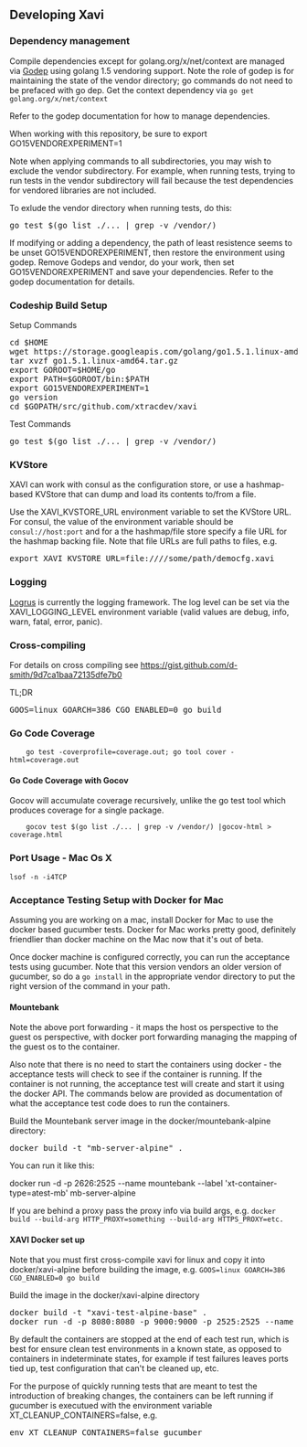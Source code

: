## Developing Xavi

### Dependency management

Compile dependencies except for golang.org/x/net/context are managed via [Godep](https://github.com/tools/godep) using golang 1.5 vendoring support. Note the
role of godep is for maintaining the state of the vendor directory; go commands do not need to be
prefaced with go dep. Get the context dependency via `go get golang.org/x/net/context`

Refer to the godep documentation for how to manage dependencies.

When working with this repository, be sure to export GO15VENDOREXPERIMENT=1

Note when applying commands to all subdirectories, you may wish to exclude the vendor subdirectory. For example,
when running tests, trying to run tests in the vendor subdirectory will fail because the test dependencies for
vendored libraries are not included.

To exlude the vendor directory when running tests, do this:

<pre>
go test $(go list ./... | grep -v /vendor/)
</pre>

If modifying or adding a dependency, the path of least resistence seems to be unset GO15VENDOREXPERIMENT, then restore
the environment using godep. Remove Godeps and vendor, do your work, then set GO15VENDOREXPERIMENT and save your 
dependencies. Refer to the godep documentation for details.


### Codeship Build Setup

Setup Commands

<pre>
cd $HOME
wget https://storage.googleapis.com/golang/go1.5.1.linux-amd64.tar.gz
tar xvzf go1.5.1.linux-amd64.tar.gz
export GOROOT=$HOME/go
export PATH=$GOROOT/bin:$PATH
export GO15VENDOREXPERIMENT=1
go version
cd $GOPATH/src/github.com/xtracdev/xavi
</pre>

Test Commands

<pre>
go test $(go list ./... | grep -v /vendor/)
</pre>


### KVStore

XAVI can work with consul as the configuration store, or use a hashmap-based KVStore that can dump and load its
contents to/from a file.

Use the XAVI_KVSTORE_URL environment variable to set the KVStore URL. For consul, the value of the environment
variable should be `consul://host:port` and for a the hashmap/file store specify a file URL for the hashmap backing
file. Note that file URLs are full paths to files, e.g.

<pre>
export XAVI_KVSTORE_URL=file:////some/path/democfg.xavi
</pre>



### Logging

[Logrus](https://github.com/Sirupsen/logrus) is currently the logging framework. The log level can be set
via the XAVI_LOGGING_LEVEL environment variable (valid values are debug, info, warn, fatal, error, panic).



### Cross-compiling

For details on cross compiling see https://gist.github.com/d-smith/9d7ca1baa72135dfe7b0

TL;DR

<pre>
GOOS=linux GOARCH=386 CGO_ENABLED=0 go build
</pre>



### Go Code Coverage

		go test -coverprofile=coverage.out; go tool cover -html=coverage.out
		
#### Go Code Coverage with Gocov

Gocov will accumulate coverage recursively, unlike the go test tool which produces coverage for a single
package.

        gocov test $(go list ./... | grep -v /vendor/) |gocov-html > coverage.html

### Port Usage - Mac Os X  

	lsof -n -i4TCP

### Acceptance Testing Setup with Docker for Mac

Assuming you are working on a mac, install Docker for Mac to use the docker based
gucumber tests. Docker for Mac works pretty good, definitely friendlier than
docker machine on the Mac now that it's out of beta.

Once docker machine is configured correctly, you can run the acceptance tests 
using gucumber. Note that this version vendors an older version of gucumber, so
do a `go install` in the appropriate vendor directory to put the right
version of the command in your path.

#### Mountebank

Note the above port forwarding - it maps the host os perspective to the guest os
perspective, with docker port forwarding managing the mapping of the guest os to the
container. 

Also note that there is no need to start the containers using docker - the acceptance tests will
check to see if the container is running. If the container is not running, the acceptance test will
create and start it using the docker API. The commands below are provided as documentation of what the
acceptance test code does to run the containers.

Build the Mountebank server image in the docker/mountebank-alpine directory:

<pre>
docker build -t "mb-server-alpine" .
</pre>

You can run it like this:

</pre>
docker run -d -p 2626:2525 --name mountebank --label 'xt-container-type=atest-mb' mb-server-alpine
</pre>

If you are behind a proxy pass the proxy info via build args, e.g. `docker build --build-arg HTTP_PROXY=something --build-arg HTTPS_PROXY=etc.`

#### XAVI Docker set up

Note that you must first cross-compile xavi for linux and copy it into docker/xavi-alpine 
before building the image, e.g. `GOOS=linux GOARCH=386 CGO_ENABLED=0 go build`

Build the image in the docker/xavi-alpine directory

<pre>
docker build -t "xavi-test-alpine-base" .
docker run -d -p 8080:8080 -p 9000:9000 -p 2525:2525 --name xavi-docker --label 'xt-container-type=atest-xavi' --link mountebank:mbhost xavi-test-alpine-base
</pre>


By default the containers are stopped at the end of each test run, which is best for ensure clean test environments in
a known state, as opposed to containers in indeterminate states, for example if test failures leaves ports tied up,
test configuration that can't be cleaned up, etc.

For the purpose of quickly running tests that are meant to test the introduction of breaking changes, the containers
can be left running if gucumber is executued with the environment variable XT_CLEANUP_CONTAINERS=false, e.g.

<pre>
env XT_CLEANUP_CONTAINERS=false gucumber
</pre>
